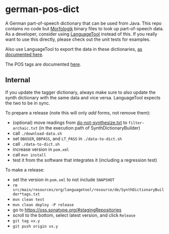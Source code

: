 german-pos-dict
===============

A German part-of-speech dictionary that can be used from Java. This repo contains no code
but [Morfologik](https://github.com/morfologik/) binary files to look up part-of-speech data.
As a developer, consider using [LanguageTool](https://github.com/languagetool-org) instead
of this. If you really want to use this directly, please check out the unit tests for examples.

Also use LanguageTool to export the data in these dictionaries, [as documented here](https://dev.languagetool.org/developing-a-tagger-dictionary#exporting-the-data).

The POS tags are documented [here](https://morphy.wolfganglezius.de/content/2-download/wklassen.pdf).

## Internal

If you update the tagger dictionary, always make sure to also update the synth dictionary
with the same data and vice versa. LanguageTool expects the two to be in sync.

To prepare a release (note this will only *add* forms, not remove them):

* (optional) move readings from [do-not-synthesize.txt](https://github.com/languagetool-org/languagetool/blob/master/languagetool-language-modules/de/src/main/resources/org/languagetool/resource/de/do-not-synthesize.txt) to `filter-archaic.txt` (in the execution path of SynthDictionaryBuilder)
* call `./download-data.sh`
* set `DBUSER`, `DBPASS`, and `LT_PASS` in `./data-to-dict.sh`
* call `./data-to-dict.sh`
* increase version in `pom.xml`
* call `mvn install`
* test it from the software that integrates it (including a regression test)

To make a release:

* set the version in `pom.xml` to not include `SNAPSHOT`
* `rm src/main/resources/org/languagetool/resource/de/SynthDictionaryBuilder*tags.txt`
* `mvn clean test`
* `mvn clean deploy -P release`
* go to https://oss.sonatype.org/#stagingRepositories
* scroll to the bottom, select latest version, and click `Release`
* `git tag vx.y`
* `git push origin vx.y`
